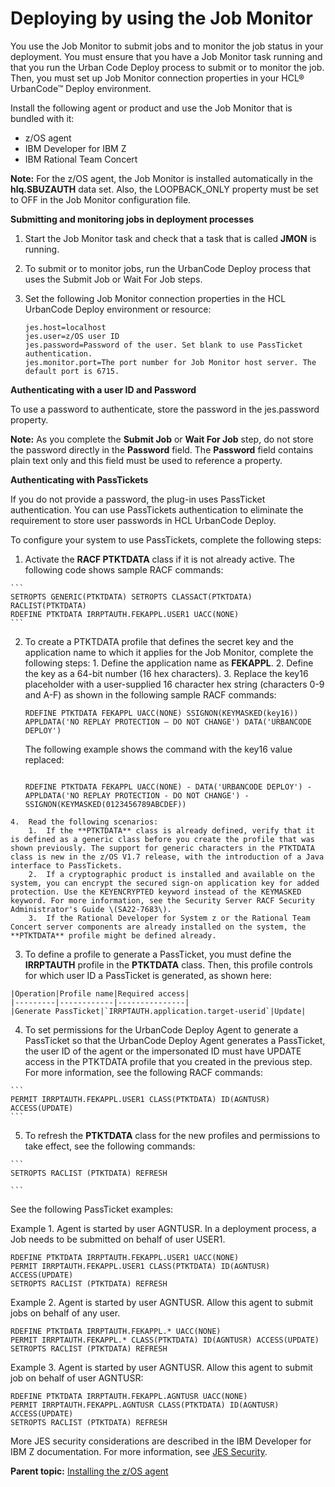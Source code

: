 # Deploying by using the Job Monitor

You use the Job Monitor to submit jobs and to monitor the job status in your deployment. You must ensure that you have a Job Monitor task running and that you run the Urban Code Deploy process to submit or to monitor the job. Then, you must set up Job Monitor connection properties in your HCL® UrbanCode™ Deploy environment.

Install the following agent or product and use the Job Monitor that is bundled with it:

-   z/OS agent
-   IBM Developer for IBM Z
-   IBM Rational Team Concert

**Note:** For the z/OS agent, the Job Monitor is installed automatically in the **hlq.SBUZAUTH** data set. Also, the LOOPBACK\_ONLY property must be set to OFF in the Job Monitor configuration file.

**Submitting and monitoring jobs in deployment processes**

1.  Start the Job Monitor task and check that a task that is called **JMON** is running.
2.  To submit or to monitor jobs, run the UrbanCode Deploy process that uses the Submit Job or Wait For Job steps.
3.  Set the following Job Monitor connection properties in the HCL UrbanCode Deploy environment or resource:

    ```
    jes.host=localhost
    jes.user=z/OS user ID
    jes.password=Password of the user. Set blank to use PassTicket authentication.
    jes.monitor.port=The port number for Job Monitor host server. The default port is 6715.
    
    ```


**Authenticating with a user ID and Password**

To use a password to authenticate, store the password in the jes.password property.

**Note:** As you complete the **Submit Job** or **Wait For Job** step, do not store the password directly in the **Password** field. The **Password** field contains plain text only and this field must be used to reference a property.

**Authenticating with PassTickets**

If you do not provide a password, the plug-in uses PassTicket authentication. You can use PassTickets authentication to eliminate the requirement to store user passwords in HCL UrbanCode Deploy.

To configure your system to use PassTickets, complete the following steps:

1.   Activate the **RACF PTKTDATA** class if it is not already active. The following code shows sample RACF commands: 

    ```
    SETROPTS GENERIC(PTKTDATA) SETROPTS CLASSACT(PTKTDATA) RACLIST(PTKTDATA) 
    RDEFINE PTKTDATA IRRPTAUTH.FEKAPPL.USER1 UACC(NONE) 
    ```

2.   To create a PTKTDATA profile that defines the secret key and the application name to which it applies for the Job Monitor, complete the following steps: 
    1.  Define the application name as **FEKAPPL**.
    2.  Define the key as a 64-bit number \(16 hex characters\).
    3.  Replace the key16 placeholder with a user-supplied 16 character hex string \(characters 0-9 and A-F\) as shown in the following sample RACF commands:

        ```
        RDEFINE PTKTDATA FEKAPPL UACC(NONE) SSIGNON(KEYMASKED(key16)) APPLDATA('NO REPLAY PROTECTION – DO NOT CHANGE') DATA('URBANCODE DEPLOY')
        ```

        The following example shows the command with the key16 value replaced:

        ```
        
        RDEFINE PTKTDATA FEKAPPL UACC(NONE) - DATA('URBANCODE DEPLOY') - APPLDATA('NO REPLAY PROTECTION - DO NOT CHANGE') - SSIGNON(KEYMASKED(0123456789ABCDEF))
        
        ```

    4.  Read the following scenarios:
        1.  If the **PTKTDATA** class is already defined, verify that it is defined as a generic class before you create the profile that was shown previously. The support for generic characters in the PTKTDATA class is new in the z/OS V1.7 release, with the introduction of a Java interface to PassTickets.
        2.  If a cryptographic product is installed and available on the system, you can encrypt the secured sign-on application key for added protection. Use the KEYENCRYPTED keyword instead of the KEYMASKED keyword. For more information, see the Security Server RACF Security Administrator's Guide \(SA22-7683\).
        3.  If the Rational Developer for System z or the Rational Team Concert server components are already installed on the system, the **PTKTDATA** profile might be defined already.
3.   To define a profile to generate a PassTicket, you must define the **IRRPTAUTH** profile in the **PTKTDATA** class. Then, this profile controls for which user ID a PassTicket is generated, as shown here: 

    |Operation|Profile name|Required access|
    |---------|------------|---------------|
    |Generate PassTicket|`IRRPTAUTH.application.target-userid`|Update|

4.   To set permissions for the UrbanCode Deploy Agent to generate a PassTicket so that the UrbanCode Deploy Agent generates a PassTicket, the user ID of the agent or the impersonated ID must have UPDATE access in the PTKTDATA profile that you created in the previous step. For more information, see the following RACF commands: 

    ```
    PERMIT IRRPTAUTH.FEKAPPL.USER1 CLASS(PTKTDATA) ID(AGNTUSR) ACCESS(UPDATE)
    ```

5.   To refresh the **PTKTDATA** class for the new profiles and permissions to take effect, see the following commands: 

    ```
    SETROPTS RACLIST (PTKTDATA) REFRESH
    
    ```


See the following PassTicket examples:

Example 1. Agent is started by user AGNTUSR. In a deployment process, a Job needs to be submitted on behalf of user USER1.

```
RDEFINE PTKTDATA IRRPTAUTH.FEKAPPL.USER1 UACC(NONE) 
PERMIT IRRPTAUTH.FEKAPPL.USER1 CLASS(PTKTDATA) ID(AGNTUSR) ACCESS(UPDATE) 
SETROPTS RACLIST (PTKTDATA) REFRESH

```

Example 2. Agent is started by user AGNTUSR. Allow this agent to submit jobs on behalf of any user.

```
RDEFINE PTKTDATA IRRPTAUTH.FEKAPPL.* UACC(NONE) 
PERMIT IRRPTAUTH.FEKAPPL.* CLASS(PTKTDATA) ID(AGNTUSR) ACCESS(UPDATE) 
SETROPTS RACLIST (PTKTDATA) REFRESH

```

Example 3. Agent is started by user AGNTUSR. Allow this agent to submit job on behalf of user AGNTUSR:

```
RDEFINE PTKTDATA IRRPTAUTH.FEKAPPL.AGNTUSR UACC(NONE) 
PERMIT IRRPTAUTH.FEKAPPL.AGNTUSR CLASS(PTKTDATA) ID(AGNTUSR) ACCESS(UPDATE) 
SETROPTS RACLIST (PTKTDATA) REFRESH

```

More JES security considerations are described in the IBM Developer for IBM Z documentation. For more information, see [JES Security](http://www-01.ibm.com/support/knowledgecenter/SSQ2R2_9.0.0/com.ibm.guide.hostconfig.reference.doc/topics/jessecurity.html?lang=en).

**Parent topic:** [Installing the z/OS agent](../../com.udeploy.install.doc/topics/zos_installing_ov.md)

